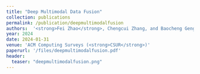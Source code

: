 ```yaml
---
title: "Deep Multimodal Data Fusion"
collection: publications
permalink: /publication/deepmultimodalfusion
authors:  '<strong>Fei Zhao</strong>, Chengcui Zhang, and Baocheng Geng'
year: 2024
date: 2024-01-31  
venue: 'ACM Computing Surveys (<strong>CSUR</strong>)'
paperurl: '/files/deepmultimodalfusion.pdf'
header:
  teaser: "deepmultimodalfusion.png"
---
```



